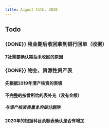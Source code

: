 ```yaml
---
title: August 11th, 2020
---
```


## Todo
### {DONE}} 租金期后收回拿到银行回单（收据）
#### 7社需要确认期后未收回的原因

### {DONE}} 物业、资源性资产表
#### 先根据2019年清产核资的表填

#### 不完整的按曾所给的表补充（没有金额）
##### 与清产核资表重复的部分删除

#### 2020年的根据科目余额表确认是否有增加
